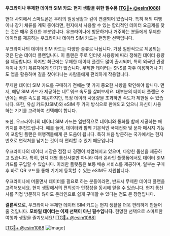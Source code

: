 **우크라이나 무제한 데이터 SIM 카드: 현지 생활을 위한 필수품 [[TG💪+ @esim1088](https://t.me/s/esim1088)]**

현대 사회에서 스마트폰은 우리의 일상생활과 깊이 연결되어 있습니다. 특히 해외 여행이나 장기 체류를 계획 중이라면, 현지에서 사용할 수 있는 합리적인 데이터 요금제를 찾는 것은 매우 중요한 부분입니다. 우크라이나에 방문하거나 거주하는 분들에게 무제한 데이터를 제공하는 우크라이나 데이터 SIM 카드는 현명한 선택입니다.

우크라이나의 데이터 SIM 카드는 다양한 종류로 나뉩니다. 가장 일반적으로 제공되는 것은 단순 데이터 플랜입니다. 이 플랜은 주로 인터넷 사용량에 따라 정해진 데이터 용량을 제공합니다. 하지만 최근에는 무제한 데이터 플랜도 많이 출시되며, 특히 외국인 관광객이나 장기 체류자에게 인기가 많습니다. 무제한 데이터는 SNS를 자주 이용하거나 지도 앱을 활용하며 길을 찾아다니는 사람들에게 편리하게 작용합니다.

무제한 데이터 SIM 카드를 구매하기 전에는 몇 가지 중요한 사항을 확인해야 합니다. 먼저, 해당 SIM 카드가 제공하는 네트워크 속도를 살펴보세요. 대부분의 데이터 플랜은 초반에는 빠른 속도를 제공하지만, 특정 데이터 사용량을 초과하면 속도가 제한될 수 있습니다. 또한, 유심 카드(USIM)와 eSIM 두 가지 방식으로 판매되고 있으니 자신이 사용하는 기기를 고려하여 선택해야 합니다.

또한, 우크라이나의 데이터 SIM 카드는 일반적으로 데이터와 통화를 함께 제공하는 패키지를 추천드립니다. 예를 들어, 데이터와 함께 기본적인 국제전화 및 문자 메시지 기능이 포함된 플랜은 여행객들에게 큰 도움이 됩니다. 특히 처음 방문하는 국가에서는 현지 번호로 연락처를 남기는 것이 더 편리할 수 있기 때문입니다.

우크라이나의 데이터 시장은 점점 더 경쟁이 치열해지고 있으며, 다양한 옵션을 제공하고 있습니다. 특히, 현지 대형 통신사뿐만 아니라 여러 온라인 플랫폼에서도 데이터 SIM 카드를 구입할 수 있습니다. 이러한 플랫폼은 보통 배송 서비스를 제공하며, 일부는 구매 후 바로 QR 코드를 통해 기기에 등록할 수 있는 eSIM도 지원합니다.

우크라이나에 머물면서 데이터를 필요로 하는 분들이라면, 반드시 무제한 데이터 플랜을 고려해보세요. 현지 생활에서의 편의성과 안정성을 동시에 얻을 수 있습니다. 현지 통신사를 직접 방문하지 않아도 온라인으로 쉽게 구매할 수 있다는 점도 큰 장점입니다.

**결론적으로**, 우크라이나 무제한 데이터 SIM 카드는 현지 생활을 더욱 편리하게 만들어 줄 것입니다. **모바일 데이터는 이제 선택이 아닌 필수입니다.** 현명한 선택으로 스마트한 여행과 생활을 즐겨보세요! [[TG💪+ @esim1088](https://t.me/s/esim1088)]

[[TG💪+ @esim1088](https://t.me/s/esim1088) ![Image](https://i.postimg.cc/Y0z9fWf4/image.png)]